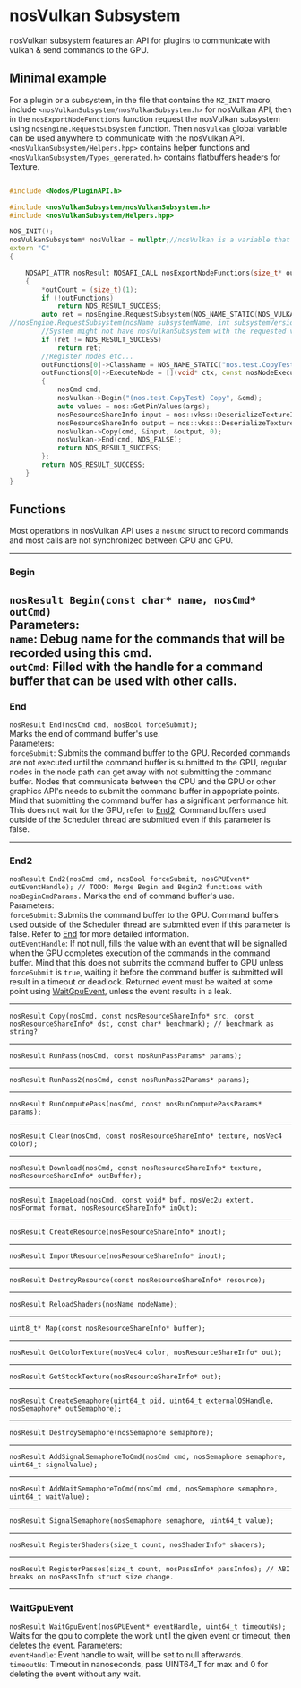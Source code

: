 # nosVulkan Subsystem

nosVulkan subsystem features an API for plugins to communicate with vulkan & send commands to the GPU.

## Minimal example
For a plugin or a subsystem, in the file that contains the ``MZ_INIT`` macro, include ``<nosVulkanSubsystem/nosVulkanSubsystem.h>`` for nosVulkan API, then in the ``nosExportNodeFunctions`` function request the nosVulkan subsystem using ``nosEngine.RequestSubsystem`` function. Then `nosVulkan` global variable can be used anywhere to communicate with the nosVulkan API. ``<nosVulkanSubsystem/Helpers.hpp>`` contains helper functions and ``<nosVulkanSubsystem/Types_generated.h>`` contains flatbuffers headers for Texture.

```cpp title="Test.cpp"

#include <Nodos/PluginAPI.h>

#include <nosVulkanSubsystem/nosVulkanSubsystem.h>
#include <nosVulkanSubsystem/Helpers.hpp>

NOS_INIT();
nosVulkanSubsystem* nosVulkan = nullptr;//nosVulkan is a variable that is declared as extern in nosVulkanSubsystem.h
extern "C"
{

	NOSAPI_ATTR nosResult NOSAPI_CALL nosExportNodeFunctions(size_t* outCount, nosNodeFunctions** outFunctions)
	{
		*outCount = (size_t)(1);
		if (!outFunctions)
			return NOS_RESULT_SUCCESS;
		auto ret = nosEngine.RequestSubsystem(NOS_NAME_STATIC(NOS_VULKAN_SUBSYSTEM_NAME), 1, 0, (void**)&nosVulkan);
//nosEngine.RequestSubsystem(nosName subsystemName, int subsystemVersionMajor, int subsystemVersionMinor, void** outSubsystemContextPtr)
		//System might not have nosVulkanSubsystem with the requested version, so be sure to check for it.
		if (ret != NOS_RESULT_SUCCESS)
			return ret;
		//Register nodes etc...
		outFunctions[0]->ClassName = NOS_NAME_STATIC("nos.test.CopyTestLicensed");
		outFunctions[0]->ExecuteNode = [](void* ctx, const nosNodeExecuteArgs* args)
		{
			nosCmd cmd;
			nosVulkan->Begin("(nos.test.CopyTest) Copy", &cmd);
			auto values = nos::GetPinValues(args);
			nosResourceShareInfo input = nos::vkss::DeserializeTextureInfo(values[NOS_NAME_STATIC("Input")]);
			nosResourceShareInfo output = nos::vkss::DeserializeTextureInfo(values[NOS_NAME_STATIC("Output")]);
			nosVulkan->Copy(cmd, &input, &output, 0);
			nosVulkan->End(cmd, NOS_FALSE);
			return NOS_RESULT_SUCCESS;
		};
		return NOS_RESULT_SUCCESS;
	}
}
```

## Functions
Most operations in nosVulkan API uses a ``nosCmd`` struct to record commands and most calls are not synchronized between CPU and GPU.

---
### Begin
``nosResult Begin(const char* name, nosCmd* outCmd)``<br>
Parameters:<br>
``name``: Debug name for the commands that will be recorded using this cmd.<br>
``outCmd``: Filled with the handle for a command buffer that can be used with other calls.
---
### End
``nosResult End(nosCmd cmd, nosBool forceSubmit);``<br>
Marks the end of command buffer's use.<br>
Parameters:<br>
``forceSubmit``: Submits the command buffer to the GPU. Recorded commands are not executed until the command buffer is submitted to the GPU, regular nodes in the node path can get away with not submitting the command buffer. Nodes that communicate between the CPU and the GPU or other graphics API's needs to submit the command buffer in appopriate points. Mind that submitting the command buffer has a significant performance hit. This does not wait for the GPU, refer to [End2](#end2). Command buffers used outside of the Scheduler thread are submitted even if this parameter is false. 
- - -
### End2
``nosResult End2(nosCmd cmd, nosBool forceSubmit, nosGPUEvent* outEventHandle); // TODO: Merge Begin and Begin2 functions with nosBeginCmdParams.``
Marks the end of command buffer's use.<br>
Parameters:<br>
``forceSubmit``: Submits the command buffer to the GPU. Command buffers used outside of the Scheduler thread are submitted even if this parameter is false. Refer to [End](#end) for more detailed information.<br>
``outEventHandle``: If not null, fills the value with an event that will be signalled when the GPU completes execution of the commands in the command buffer. Mind that this does not submits the command buffer to GPU unless ``forceSubmit`` is ``true``, waiting it before the command buffer is submitted will result in a timeout or deadlock. Returned event must be waited at some point using [WaitGpuEvent](#waitgpuevent), unless the event results in a leak.
- - -
``nosResult Copy(nosCmd, const nosResourceShareInfo* src, const nosResourceShareInfo* dst, const char* benchmark); // benchmark as string?``
- - -
``nosResult RunPass(nosCmd, const nosRunPassParams* params);``<br>
- - -
``nosResult RunPass2(nosCmd, const nosRunPass2Params* params);``
- - -
``nosResult RunComputePass(nosCmd, const nosRunComputePassParams* params);``
- - -
``nosResult Clear(nosCmd, const nosResourceShareInfo* texture, nosVec4 color);``
- - -
``nosResult Download(nosCmd, const nosResourceShareInfo* texture, nosResourceShareInfo* outBuffer);``
- - -
``nosResult ImageLoad(nosCmd, const void* buf, nosVec2u extent, nosFormat format, nosResourceShareInfo* inOut);``
- - -
``nosResult CreateResource(nosResourceShareInfo* inout);``
- - -
``nosResult ImportResource(nosResourceShareInfo* inout);``
- - -
``nosResult DestroyResource(const nosResourceShareInfo* resource);``
- - -
``nosResult ReloadShaders(nosName nodeName);``
- - -
``uint8_t* Map(const nosResourceShareInfo* buffer);``
- - -
``nosResult GetColorTexture(nosVec4 color, nosResourceShareInfo* out);``
- - -
``nosResult GetStockTexture(nosResourceShareInfo* out);``
- - -
``nosResult CreateSemaphore(uint64_t pid, uint64_t externalOSHandle, nosSemaphore* outSemaphore);``
- - -
``nosResult DestroySemaphore(nosSemaphore semaphore);``
- - -
``nosResult AddSignalSemaphoreToCmd(nosCmd cmd, nosSemaphore semaphore, uint64_t signalValue);``
- - -
``nosResult AddWaitSemaphoreToCmd(nosCmd cmd, nosSemaphore semaphore, uint64_t waitValue);``
- - -
``nosResult SignalSemaphore(nosSemaphore semaphore, uint64_t value);``
- - -
``nosResult RegisterShaders(size_t count, nosShaderInfo* shaders);``
- - -
``nosResult RegisterPasses(size_t count, nosPassInfo* passInfos); // ABI breaks on nosPassInfo struct size change.``
- - -
### WaitGpuEvent
``nosResult WaitGpuEvent(nosGPUEvent* eventHandle, uint64_t timeoutNs);``<br>
Waits for the gpu to complete the work until the given event or timeout, then deletes the event.
Parameters:<br>
``eventHandle``: Event handle to wait, will be set to null afterwards.<br>
``timeoutNs``: Timeout in nanoseconds, pass UINT64_T for max and 0 for deleting the event without any wait.<br>